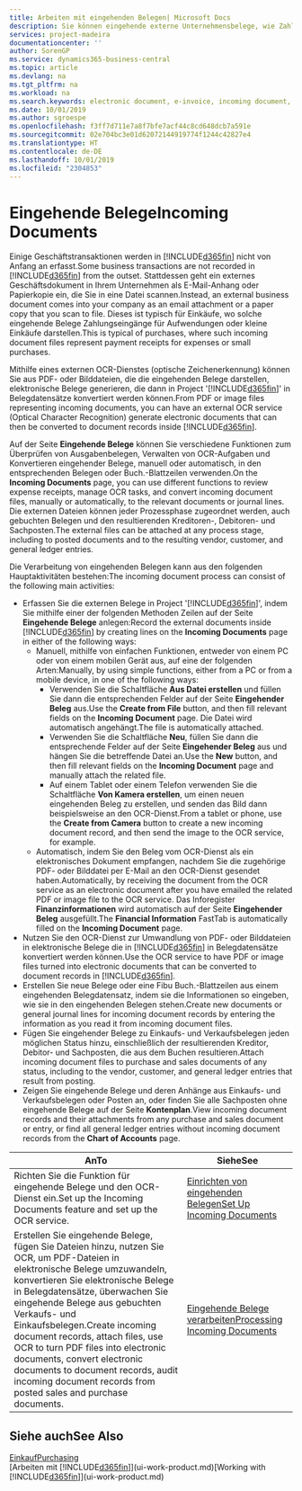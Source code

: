 ```yaml
---
title: Arbeiten mit eingehenden Belegen| Microsoft Docs
description: Sie können eingehende externe Unternehmensbelege, wie Zahlungseingänge oder PDF-Dateien verwalten, OCR-Aufgaben verwalten und Dateien in elektronische Belege und Datensätze umwandeln.
services: project-madeira
documentationcenter: ''
author: SorenGP
ms.service: dynamics365-business-central
ms.topic: article
ms.devlang: na
ms.tgt_pltfrm: na
ms.workload: na
ms.search.keywords: electronic document, e-invoice, incoming document, OCR, ecommerce, document exchange, import invoice
ms.date: 10/01/2019
ms.author: sgroespe
ms.openlocfilehash: f3ff7d711e7a8f7bfe7acf44c8cd648dcb7a591e
ms.sourcegitcommit: 02e704bc3e01d62072144919774f1244c42827e4
ms.translationtype: HT
ms.contentlocale: de-DE
ms.lasthandoff: 10/01/2019
ms.locfileid: "2304853"
---
```

# <a name="incoming-documents"></a><span data-ttu-id="b121f-103">Eingehende Belege</span><span class="sxs-lookup"><span data-stu-id="b121f-103">Incoming Documents</span></span>
<span data-ttu-id="b121f-104">Einige Geschäftstransaktionen werden in [!INCLUDE[d365fin](includes/d365fin_md.md)] nicht von Anfang an erfasst.</span><span class="sxs-lookup"><span data-stu-id="b121f-104">Some business transactions are not recorded in [!INCLUDE[d365fin](includes/d365fin_md.md)] from the outset.</span></span> <span data-ttu-id="b121f-105">Stattdessen geht ein externes Geschäftsdokument in Ihrem Unternehmen als E-Mail-Anhang oder Papierkopie ein, die Sie in eine Datei scannen.</span><span class="sxs-lookup"><span data-stu-id="b121f-105">Instead, an external business document comes into your company as an email attachment or a paper copy that you scan to file.</span></span> <span data-ttu-id="b121f-106">Dieses ist typisch für Einkäufe, wo solche eingehende Belege Zahlungseingänge für Aufwendungen oder kleine Einkäufe darstellen.</span><span class="sxs-lookup"><span data-stu-id="b121f-106">This is typical of purchases, where such incoming document files represent payment receipts for expenses or small purchases.</span></span>

<span data-ttu-id="b121f-107">Mithilfe eines externen OCR-Dienstes (optische Zeichenerkennung) können Sie aus PDF- oder Bilddateien, die die eingehenden Belege darstellen, elektronische Belege generieren, die dann in Project '[!INCLUDE[d365fin](includes/d365fin_md.md)]' in Belegdatensätze konvertiert werden können.</span><span class="sxs-lookup"><span data-stu-id="b121f-107">From PDF or image files representing incoming documents, you can have an external OCR service (Optical Character Recognition) generate electronic documents that can then be converted to document records inside [!INCLUDE[d365fin](includes/d365fin_md.md)].</span></span>

<span data-ttu-id="b121f-108">Auf der Seite **Eingehende Belege** können Sie verschiedene Funktionen zum Überprüfen von Ausgabenbelegen, Verwalten von OCR-Aufgaben und Konvertieren eingehender Belege, manuell oder automatisch, in den entsprechenden Belegen oder Buch.-Blattzeilen verwenden.</span><span class="sxs-lookup"><span data-stu-id="b121f-108">On the **Incoming Documents** page, you can use different functions to review expense receipts, manage OCR tasks, and convert incoming document files, manually or automatically, to the relevant documents or journal lines.</span></span> <span data-ttu-id="b121f-109">Die externen Dateien können jeder Prozessphase zugeordnet werden, auch gebuchten Belegen und den resultierenden Kreditoren-, Debitoren- und Sachposten.</span><span class="sxs-lookup"><span data-stu-id="b121f-109">The external files can be attached at any process stage, including to posted documents and to the resulting vendor, customer, and general ledger entries.</span></span>

<span data-ttu-id="b121f-110">Die Verarbeitung von eingehenden Belegen kann aus den folgenden Hauptaktivitäten bestehen:</span><span class="sxs-lookup"><span data-stu-id="b121f-110">The incoming document process can consist of the following main activities:</span></span>

* <span data-ttu-id="b121f-111">Erfassen Sie die externen Belege in Project '[!INCLUDE[d365fin](includes/d365fin_md.md)]', indem Sie mithilfe einer der folgenden Methoden Zeilen auf der Seite **Eingehende Belege** anlegen:</span><span class="sxs-lookup"><span data-stu-id="b121f-111">Record the external documents inside [!INCLUDE[d365fin](includes/d365fin_md.md)] by creating lines on the **Incoming Documents** page in either of the following ways:</span></span>
  * <span data-ttu-id="b121f-112">Manuell, mithilfe von einfachen Funktionen, entweder von einem PC oder von einem mobilen Gerät aus, auf eine der folgenden Arten:</span><span class="sxs-lookup"><span data-stu-id="b121f-112">Manually, by using simple functions, either from a PC or from a mobile device, in one of the following ways:</span></span>
    * <span data-ttu-id="b121f-113">Verwenden Sie die Schaltfläche **Aus Datei erstellen** und füllen Sie dann die entsprechenden Felder auf der Seite **Eingehender Beleg** aus.</span><span class="sxs-lookup"><span data-stu-id="b121f-113">Use the **Create from File** button, and then fill relevant fields on the **Incoming Document** page.</span></span> <span data-ttu-id="b121f-114">Die Datei wird automatisch angehängt.</span><span class="sxs-lookup"><span data-stu-id="b121f-114">The file is automatically attached.</span></span>  
    * <span data-ttu-id="b121f-115">Verwenden Sie die Schaltfläche **Neu**, füllen Sie dann die entsprechende Felder auf der Seite **Eingehender Beleg** aus und hängen Sie die betreffende Datei an.</span><span class="sxs-lookup"><span data-stu-id="b121f-115">Use the **New** button, and then fill relevant fields on the **Incoming Document** page and manually attach the related file.</span></span>
    * <span data-ttu-id="b121f-116">Auf einem Tablet oder einem Telefon verwenden Sie die Schaltfläche **Von Kamera erstellen**, um einen neuen eingehenden Beleg zu erstellen, und senden das Bild dann beispielsweise an den OCR-Dienst.</span><span class="sxs-lookup"><span data-stu-id="b121f-116">From a tablet or phone, use the **Create from Camera** button to create a new incoming document record, and then send the image to the OCR service, for example.</span></span>
  * <span data-ttu-id="b121f-117">Automatisch, indem Sie den Beleg vom OCR-Dienst als ein elektronisches Dokument empfangen, nachdem Sie die zugehörige PDF- oder Bilddatei per E-Mail an den OCR-Dienst gesendet haben.</span><span class="sxs-lookup"><span data-stu-id="b121f-117">Automatically, by receiving the document from the OCR service as an electronic document after you have emailed the related PDF or image file to the OCR service.</span></span> <span data-ttu-id="b121f-118">Das Inforegister **Finanzinformationen** wird automatisch auf der Seite **Eingehender Beleg** ausgefüllt.</span><span class="sxs-lookup"><span data-stu-id="b121f-118">The **Financial Information** FastTab is automatically filled on the **Incoming Document** page.</span></span>
* <span data-ttu-id="b121f-119">Nutzen Sie den OCR-Dienst zur Umwandlung von PDF- oder Bilddateien in elektronische Belege die in [!INCLUDE[d365fin](includes/d365fin_md.md)] in Belegdatensätze konvertiert werden können.</span><span class="sxs-lookup"><span data-stu-id="b121f-119">Use the OCR service to have PDF or image files turned into electronic documents that can be converted to document records in [!INCLUDE[d365fin](includes/d365fin_md.md)].</span></span>
* <span data-ttu-id="b121f-120">Erstellen Sie neue Belege oder eine Fibu Buch.-Blattzeilen aus einem eingehenden Belegdatensatz, indem sie die Informationen so eingeben, wie sie in den eingehenden Belegen stehen.</span><span class="sxs-lookup"><span data-stu-id="b121f-120">Create new documents or general journal lines for incoming document records by entering the information as you read it from incoming document files.</span></span>
* <span data-ttu-id="b121f-121">Fügen Sie eingehender Belege zu Einkaufs- und Verkaufsbelegen jeden möglichen Status hinzu, einschließlich der resultierenden Kreditor, Debitor- und Sachposten, die aus dem Buchen resultieren.</span><span class="sxs-lookup"><span data-stu-id="b121f-121">Attach incoming document files to purchase and sales documents of any status, including to the vendor, customer, and general ledger entries that result from posting.</span></span>
* <span data-ttu-id="b121f-122">Zeigen Sie eingehende Belege und deren Anhänge aus Einkaufs- und Verkaufsbelegen oder Posten an, oder finden Sie alle Sachposten ohne eingehende Belege auf der Seite **Kontenplan**.</span><span class="sxs-lookup"><span data-stu-id="b121f-122">View incoming document records and their attachments from any purchase and sales document or entry, or find all general ledger entries without incoming document records from the **Chart of Accounts** page.</span></span>

| <span data-ttu-id="b121f-123">An</span><span class="sxs-lookup"><span data-stu-id="b121f-123">To</span></span> | <span data-ttu-id="b121f-124">Siehe</span><span class="sxs-lookup"><span data-stu-id="b121f-124">See</span></span> |
| --- | --- |
| <span data-ttu-id="b121f-125">Richten Sie die Funktion für eingehende Belege und den OCR-Dienst ein.</span><span class="sxs-lookup"><span data-stu-id="b121f-125">Set up the Incoming Documents feature and set up the OCR service.</span></span> |[<span data-ttu-id="b121f-126">Einrichten von eingehenden Belegen</span><span class="sxs-lookup"><span data-stu-id="b121f-126">Set Up Incoming Documents</span></span>](across-how-setup-income-documents.md) |
| <span data-ttu-id="b121f-127">Erstellen Sie eingehende Belege, fügen Sie Dateien hinzu, nutzen Sie OCR, um PDF-Dateien in elektronische Belege umzuwandeln, konvertieren Sie elektronische Belege in Belegdatensätze, überwachen Sie eingehende Belege aus gebuchten Verkaufs- und Einkaufsbelegen.</span><span class="sxs-lookup"><span data-stu-id="b121f-127">Create incoming document records, attach files, use OCR to turn PDF files into electronic documents, convert electronic documents to document records, audit incoming document records from posted sales and purchase documents.</span></span> |[<span data-ttu-id="b121f-128">Eingehende Belege verarbeiten</span><span class="sxs-lookup"><span data-stu-id="b121f-128">Processing Incoming Documents</span></span>](across-process-income-documents.md) |

## <a name="see-also"></a><span data-ttu-id="b121f-129">Siehe auch</span><span class="sxs-lookup"><span data-stu-id="b121f-129">See Also</span></span>
[<span data-ttu-id="b121f-130">Einkauf</span><span class="sxs-lookup"><span data-stu-id="b121f-130">Purchasing</span></span>](purchasing-manage-purchasing.md)  
<span data-ttu-id="b121f-131">[Arbeiten mit [!INCLUDE[d365fin](includes/d365fin_md.md)]](ui-work-product.md)</span><span class="sxs-lookup"><span data-stu-id="b121f-131">[Working with [!INCLUDE[d365fin](includes/d365fin_md.md)]](ui-work-product.md)</span></span>

